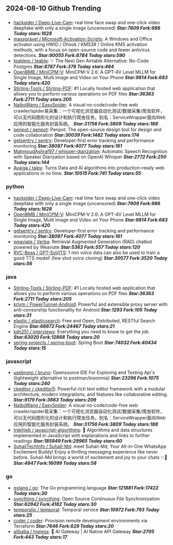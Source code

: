 ## 2024-08-10 Github Trending

### 
* [hacksider / Deep-Live-Cam](https://github.com/hacksider/Deep-Live-Cam): real time face swap and one-click video deepfake with only a single image (uncensored) ***Star:7609 Fork:986 Today stars:1628***
* [massgravel / Microsoft-Activation-Scripts](https://github.com/massgravel/Microsoft-Activation-Scripts): A Windows and Office activator using HWID / Ohook / KMS38 / Online KMS activation methods, with a focus on open-source code and fewer antivirus detections. ***Star:90055 Fork:8784 Today stars:590***
* [teableio / teable](https://github.com/teableio/teable): ✨ The Next Gen Airtable Alternative: No-Code Postgres ***Star:8787 Fork:378 Today stars:464***
* [OpenBMB / MiniCPM-V](https://github.com/OpenBMB/MiniCPM-V): MiniCPM-V 2.6: A GPT-4V Level MLLM for Single Image, Multi Image and Video on Your Phone ***Star:9814 Fork:683 Today stars:420***
* [Stirling-Tools / Stirling-PDF](https://github.com/Stirling-Tools/Stirling-PDF): #1 Locally hosted web application that allows you to perform various operations on PDF files ***Star:36363 Fork:2711 Today stars:205***
* [NaiboWang / EasySpider](https://github.com/NaiboWang/EasySpider): A visual no-code/code-free web crawler/spider易采集：一个可视化浏览器自动化测试/数据采集/爬虫软件，可以无代码图形化的设计和执行爬虫任务。别名：ServiceWrapper面向Web应用的智能化服务封装系统。 ***Star:31756 Fork:3809 Today stars:188***
* [penpot / penpot](https://github.com/penpot/penpot): Penpot: The open-source design tool for design and code collaboration ***Star:30039 Fork:1482 Today stars:174***
* [getsentry / sentry](https://github.com/getsentry/sentry): Developer-first error tracking and performance monitoring ***Star:38087 Fork:4077 Today stars:161***
* [MahmoudAshraf97 / whisper-diarization](https://github.com/MahmoudAshraf97/whisper-diarization): Automatic Speech Recognition with Speaker Diarization based on OpenAI Whisper ***Star:2772 Fork:250 Today stars:144***
* [Avaiga / taipy](https://github.com/Avaiga/taipy): Turns Data and AI algorithms into production-ready web applications in no time. ***Star:10515 Fork:741 Today stars:55***

### python
* [hacksider / Deep-Live-Cam](https://github.com/hacksider/Deep-Live-Cam): real time face swap and one-click video deepfake with only a single image (uncensored) ***Star:7609 Fork:986 Today stars:1628***
* [OpenBMB / MiniCPM-V](https://github.com/OpenBMB/MiniCPM-V): MiniCPM-V 2.6: A GPT-4V Level MLLM for Single Image, Multi Image and Video on Your Phone ***Star:9814 Fork:683 Today stars:420***
* [getsentry / sentry](https://github.com/getsentry/sentry): Developer-first error tracking and performance monitoring ***Star:38087 Fork:4077 Today stars:161***
* [weaviate / Verba](https://github.com/weaviate/Verba): Retrieval Augmented Generation (RAG) chatbot powered by Weaviate ***Star:5363 Fork:557 Today stars:120***
* [RVC-Boss / GPT-SoVITS](https://github.com/RVC-Boss/GPT-SoVITS): 1 min voice data can also be used to train a good TTS model! (few shot voice cloning) ***Star:30577 Fork:3520 Today stars:56***

### java
* [Stirling-Tools / Stirling-PDF](https://github.com/Stirling-Tools/Stirling-PDF): #1 Locally hosted web application that allows you to perform various operations on PDF files ***Star:36363 Fork:2711 Today stars:205***
* [krlvm / PowerTunnel-Android](https://github.com/krlvm/PowerTunnel-Android): Powerful and extensible proxy server with anti-censorship functionality for Android ***Star:1293 Fork:105 Today stars:31***
* [elastic / elasticsearch](https://github.com/elastic/elasticsearch): Free and Open, Distributed, RESTful Search Engine ***Star:68872 Fork:24467 Today stars:21***
* [kdn251 / interviews](https://github.com/kdn251/interviews): Everything you need to know to get the job. ***Star:63020 Fork:12868 Today stars:20***
* [spring-projects / spring-boot](https://github.com/spring-projects/spring-boot): Spring Boot ***Star:74032 Fork:40434 Today stars:15***

### javascript
* [usebruno / bruno](https://github.com/usebruno/bruno): Opensource IDE For Exploring and Testing Api's (lightweight alternative to postman/insomnia) ***Star:23296 Fork:1075 Today stars:240***
* [ckeditor / ckeditor5](https://github.com/ckeditor/ckeditor5): Powerful rich text editor framework with a modular architecture, modern integrations, and features like collaborative editing. ***Star:9179 Fork:3663 Today stars:209***
* [NaiboWang / EasySpider](https://github.com/NaiboWang/EasySpider): A visual no-code/code-free web crawler/spider易采集：一个可视化浏览器自动化测试/数据采集/爬虫软件，可以无代码图形化的设计和执行爬虫任务。别名：ServiceWrapper面向Web应用的智能化服务封装系统。 ***Star:31756 Fork:3809 Today stars:188***
* [trekhleb / javascript-algorithms](https://github.com/trekhleb/javascript-algorithms): 📝 Algorithms and data structures implemented in JavaScript with explanations and links to further readings ***Star:185949 Fork:29965 Today stars:60***
* [SuhailTechInfo / Suhail-Md](https://github.com/SuhailTechInfo/Suhail-Md): meet Suhail-Md, Your All-in-One WhatsApp Excitement Buddy! Enjoy a thrilling messaging experience like never before. Suhail-Md brings a world of excitement and joy to your chats ✨🤖 ***Star:4847 Fork:16099 Today stars:58***

### go
* [golang / go](https://github.com/golang/go): The Go programming language ***Star:121881 Fork:17422 Today stars:30***
* [syncthing / syncthing](https://github.com/syncthing/syncthing): Open Source Continuous File Synchronization ***Star:62942 Fork:4182 Today stars:30***
* [temporalio / temporal](https://github.com/temporalio/temporal): Temporal service ***Star:10972 Fork:793 Today stars:25***
* [coder / coder](https://github.com/coder/coder): Provision remote development environments via Terraform ***Star:7646 Fork:629 Today stars:20***
* [alibaba / higress](https://github.com/alibaba/higress): 🤖 AI Gateway | AI Native API Gateway ***Star:2705 Fork:443 Today stars:17***
